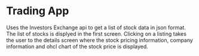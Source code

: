 # Trading App

Uses the Investors Exchange api to get a list of stock data in json format. 
The list of stocks is displyed in the first screen. Clicking on a listing takes the user to the details screen where the stock pricing information, 
company information and ohcl chart of the stock price is displayed.
